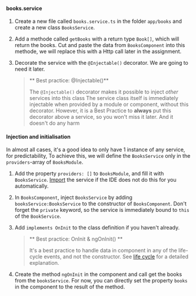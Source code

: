 #### books.service

1. Create a new file called `books.service.ts` in the folder `app/books` and create a new class `BooksService`.

2. Add a methode called `getBooks` with a return type `Book[]`, which will return the books.
    Cut and paste the data from `BooksComponent` into this methode, we will replace this with a Http call later in the assignment.
    
3. Decorate the service with the `@Injectable()` decorator. We are going to need it later.

    > ** Best practice: @Injectable()**
    > 
    > The `@Injectable()` decorator makes it possible to inject *other* services into this class
    > The service class itself is immediately injectable when provided by a module or component, without this decorator.
    > However, it is a Best Practice to **always** put this decorator above a service, so you won't miss it later. And it doesn't do any harm
   

#### Injection and initialisation

In almost all cases, it's a good idea to only have 1 instance of any service, for predictability,
To achieve this, we will define the `BooksService` only in the `providers`-array of `BooksModule`.

1. Add the property `providers: []` to `BooksModule`, and fill it with `BooksService`.
  [Import](#import-syntax) the service if the IDE does not do this for you automatically.
  
2. In `BooksComponent`, inject `BooksService` by adding `booksService:BooksService` to the constructor of `BooksComponent`.
    Don't forget the `private` keyword, so the service is immediately bound to `this` of the `BookService`.
    
3. Add `implements OnInit` to the class definition if you haven't already.

    > ** Best practice: OnInit & ngOnInit() **
    > 
    > It's a best practice to handle data in component in any of the life-cycle events, and not the constructor.
    > See [life cycle](https://angular.io/guide/lifecycle-hooks) for a detailed explanation.

4. Create the method `ngOnInit` in the component and call get the books from the `booksService`.
    For now, you can directly set the property `books` in the component to the result of the method.
